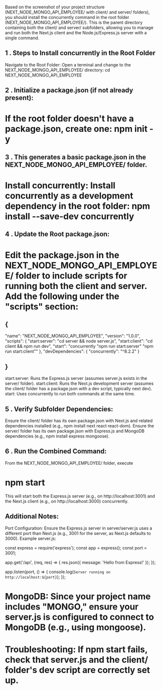 Based on the screenshot of your project structure (NEXT_NODE_MONGO_API_EMPLOYEE/ with client/ and server/ folders), you should install the concurrently command in the root folder (NEXT_NODE_MONGO_API_EMPLOYEE/). This is the parent directory containing both the client/ and server/ subfolders, allowing you to manage and run both the Next.js client and the Node.js/Express.js server with a single command.

## 1 . Steps to Install concurrently in the Root Folder

Navigate to the Root Folder:
Open a terminal and change to the NEXT_NODE_MONGO_API_EMPLOYEE/ directory: cd NEXT_NODE_MONGO_API_EMPLOYEE

## 2 . Initialize a package.json (if not already present):

# If the root folder doesn't have a package.json, create one: npm init -y

## 3 . This generates a basic package.json in the NEXT_NODE_MONGO_API_EMPLOYEE/ folder.
# Install concurrently: Install concurrently as a development dependency in the root folder: npm install --save-dev concurrently

## 4 . Update the Root package.json:
# Edit the package.json in the NEXT_NODE_MONGO_API_EMPLOYEE/ folder to include scripts for running both the client and server. Add the following under the "scripts" section:

## {
   "name": "NEXT_NODE_MONGO_API_EMPLOYEE",
   "version": "1.0.0",
  "scripts": {
   "start:server": "cd server && node server.js",
   "start:client": "cd client && npm run dev",
   "start": "concurrently \"npm run start:server\" \"npm run start:client\""
   },
   "devDependencies": {
   "concurrently": "^8.2.2"
  }
 ## }

start:server: Runs the Express.js server (assumes server.js exists in the server/ folder).
start:client: Runs the Next.js development server (assumes the client/ folder has a package.json with a dev script, typically next dev).
start: Uses concurrently to run both commands at the same time.

## 5 . Verify Subfolder Dependencies:

Ensure the client/ folder has its own package.json with Next.js and related dependencies installed (e.g., npm install next react react-dom).
Ensure the server/ folder has its own package.json with Express.js and MongoDB dependencies (e.g., npm install express mongoose).


## 6 . Run the Combined Command:
From the NEXT_NODE_MONGO_API_EMPLOYEE/ folder, execute

# npm start

This will start both the Express.js server (e.g., on http://localhost:3001) and the Next.js client (e.g., on http://localhost:3000) concurrently.


## Additional Notes:

Port Configuration: Ensure the Express.js server in server/server.js uses a different port than Next.js (e.g., 3001 for the server, as Next.js defaults to 3000). Example server.js:

const express = require('express');
const app = express();
const port = 3001;

app.get('/api', (req, res) => {
  res.json({ message: 'Hello from Express!' });
});

app.listen(port, () => {
  console.log(`Server running on http://localhost:${port}`);
});

# MongoDB: Since your project name includes "MONGO," ensure your server.js is configured to connect to MongoDB (e.g., using mongoose).
# Troubleshooting: If npm start fails, check that server.js and the client/ folder's dev script are correctly set up.
